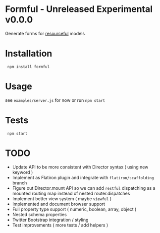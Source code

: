 # Formful - Unreleased Experimental v0.0.0

Generate forms for [resourceful](http://github.com/flatiron/resourceful) models

# Installation

     npm install formful

# Usage

  see `examples/server.js` for now or run `npm start`
  
# Tests

     npm start

# TODO
 - Update API to be more consistent with Director syntax ( using new keyword )
 - Implement as Flatiron plugin and integrate with `flatiron/scaffolding` branch
 - Figure out Director.mount API so we can add `restful` dispatching as a mounted routing map instead of nested router.dispatches
 - Implement better view system ( maybe `viewful` )
 - Implemented and document browser support
 - Full property type support ( numeric, boolean, array, object )
 - Nested schema properties
 - Twitter Bootstrap integration / styling
 - Test improvements ( more tests / add helpers )